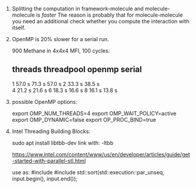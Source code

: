 1) Splitting the computation in framework-molecule and molecule-molecule is _faster_
   The reason is probably that for molecule-molecule you need an additional check whether you
   compute the interaction with itself.

2) OpenMP is 20% slower for a serial run.

   900 Methane in 4x4x4 MFI, 100 cycles:

   threads   threadpool  openmp    serial
   --------------------------------------
   1         57.0 s      71.3 s    57.0 s
   2         33.3 s      38.5 s    
   4         21.2 s      21.6 s
   6         18.3 s      16.6 s
   8         16.1 s      13.8 s

3) possible OpenMP options:

   export OMP_NUM_THREADS=4
   export OMP_WAIT_POLICY=active
   export OMP_DYNAMIC=false
   export OP_PROC_BIND=true

4) Intel Threading Building Blocks:

   sudo apt install libtbb-dev
   link with: -ltbb
   
   https://www.intel.com/content/www/us/en/developer/articles/guide/get-started-with-parallel-stl.html
   
   use as:
   #include <execution>
   #include <algorithm>
   std::sort(std::execution::par_unseq, input.begin(), input.end());
